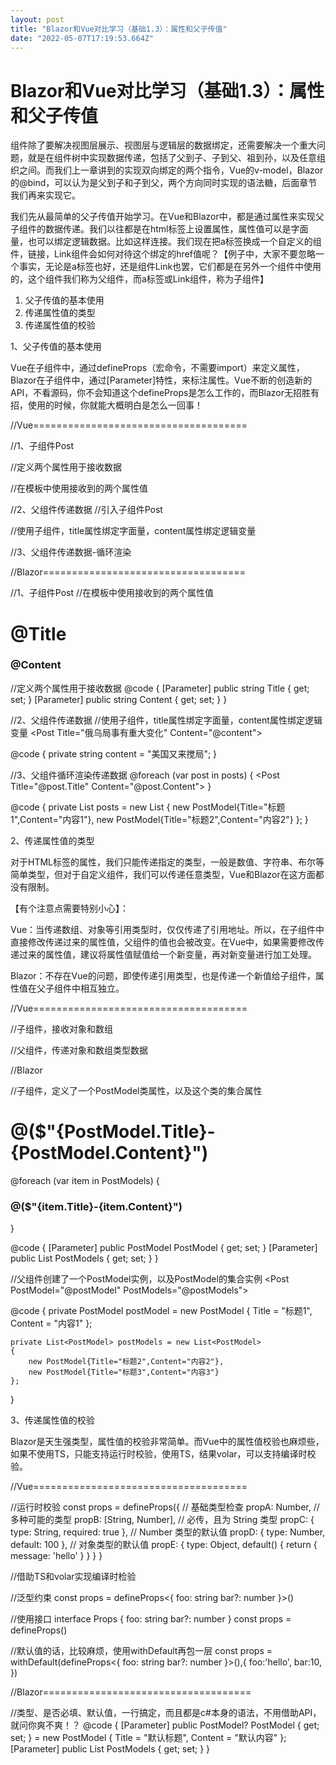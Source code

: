 ```yaml
---
layout: post
title: "Blazor和Vue对比学习（基础1.3）：属性和父子传值"
date: "2022-05-07T17:19:53.664Z"
---
```

Blazor和Vue对比学习（基础1.3）：属性和父子传值
=============================

组件除了要解决视图层展示、视图层与逻辑层的数据绑定，还需要解决一个重大问题，就是在组件树中实现数据传递，包括了父到子、子到父、祖到孙，以及任意组织之间。而我们上一章讲到的实现双向绑定的两个指令，Vue的v-model，Blazor的@bind，可以认为是父到子和子到父，两个方向同时实现的语法糖，后面章节我们再来实现它。

我们先从最简单的父子传值开始学习。在Vue和Blazor中，都是通过属性来实现父子组件的数据传递。我们以往都是在html标签上设置属性，属性值可以是字面量，也可以绑定逻辑数据。比如这样<a :href="href">连接</a>。我们现在把a标签换成一个自定义的组件，<Link :href="href">链接</Link>，Link组件会如何对待这个绑定的href值呢？【例子中，大家不要忽略一个事实，无论是a标签也好，还是组件Link也罢，它们都是在另外一个组件中使用的，这个组件我们称为父组件，而a标签或Link组件，称为子组件】

1.  父子传值的基本使用
2.  传递属性值的类型
3.  传递属性值的校验

1、父子传值的基本使用

Vue在子组件中，通过defineProps（宏命令，不需要import）来定义属性，Blazor在子组件中，通过\[Parameter\]特性，来标注属性。Vue不断的创造新的API，不看源码，你不会知道这个defineProps是怎么工作的，而Blazor无招胜有招，使用的时候，你就能大概明白是怎么一回事！

//Vue=====================================

//1、子组件Post

//定义两个属性用于接收数据
<script setup>
const props = defineProps(\['title','content'\])  //在代码中，通过props.title来使用属性值
</script>

//在模板中使用接收到的两个属性值
<template>
    <h1>{{title}}</h1>
    <h3>{{content}}</h3>
</template>

//2、父组件传递数据
//引入子组件Post
<script setup>
import {ref} from 'vue'
import Post from './components/Post.vue'
const content = ref('美国又来搅局!')
</script>

//使用子组件，title属性绑定字面量，content属性绑定逻辑变量
<template>
  <Post title="俄乌局事有重大变化" :content="content"\></Post>
</template>

//3、父组件传递数据-循环渲染
<script setup>
import {ref} from 'vue'
import Post from './components/Post.vue'
const posts = ref(\[
    {title:'标题1',content:'内容1'},
    {title:'标题2',content:'内容2'},
\])
</script>

<template>
  <Post v-for\="post in posts" :title="post.title" :content="post.content"\></Post>
</template>

//Blazor===================================

//1、子组件Post
//在模板中使用接收到的两个属性值
<h1>@Title</h1>
<h3>@Content</h3>

//定义两个属性用于接收数据
@code {
    \[Parameter\]
    public string Title { get; set; }
    \[Parameter\]
    public string Content { get; set; }
}

//2、父组件传递数据
//使用子组件，title属性绑定字面量，content属性绑定逻辑变量
<Post Title="俄乌局事有重大变化" Content="@content"\></Post>

@code {
    private string content = "美国又来搅局";
}

//3、父组件循环渲染传递数据
@foreach (var post in posts)
{
    <Post Title="@post.Title" Content="@post.Content"\></Post>
}

@code {
    private List<PostModel> posts = new List<PostModel>
    {
        new PostModel{Title="标题1",Content="内容1"},
        new PostModel{Title="标题2",Content="内容2"}
    };
}

2、传递属性值的类型

对于HTML标签的属性，我们只能传递指定的类型，一般是数值、字符串、布尔等简单类型，但对于自定义组件，我们可以传递任意类型，Vue和Blazor在这方面都没有限制。

【有个注意点需要特别小心】：

Vue：当传递数组、对象等引用类型时，仅仅传递了引用地址。所以，在子组件中直接修改传递过来的属性值，父组件的值也会被改变。在Vue中，如果需要修改传递过来的属性值，建议将属性值赋值给一个新变量，再对新变量进行加工处理。

Blazor：不存在Vue的问题，即使传递引用类型，也是传递一个新值给子组件，属性值在父子组件中相互独立。

//Vue=====================================

//子组件，接收对象和数组
<script setup>
const props \= defineProps(\['value1','value2'\])
</script>

<template>
    <h1>{{value1.name}}-{{value1.age}}</h1>
    <h3 v-for\="item in value2">{{item.name}}-{{item.age}}</h3>
</template>

//父组件，传递对象和数组类型数据
<script setup>
import {ref} from 'vue'
import Post from './components/Post.vue'
const value1 \= ref({name:'Fun',age:18})
const value2 \= ref(\[
    {name:'Fun',age:18},
    {name:'MC',age:19},
\])
</script>

<template>
  <Post :value1="value1" :value2="value2"></Post>
</template>

//Blazor

//子组件，定义了一个PostModel类属性，以及这个类的集合属性
<h1>@($"{PostModel.Title}-{PostModel.Content}")</h1>

@foreach (var item in PostModels)
{
    <h3>@($"{item.Title}-{item.Content}")</h3>
}


@code {
    \[Parameter\]
    public PostModel PostModel { get; set; }
    \[Parameter\]
    public List<PostModel> PostModels { get; set; }
}

//父组件创建了一个PostModel实例，以及PostModel的集合实例
<Post PostModel="@postModel" PostModels="@postModels"\></Post>

@code {
    private PostModel postModel = new PostModel { Title = "标题1", Content = "内容1" };

    private List<PostModel> postModels = new List<PostModel>
    {
        new PostModel{Title="标题2",Content="内容2"},
        new PostModel{Title="标题3",Content="内容3"}
    };
}

3、传递属性值的校验

Blazor是天生强类型，属性值的校验非常简单。而Vue中的属性值校验也麻烦些，如果不使用TS，只能支持运行时校验，使用TS，结果volar，可以支持编译时校验。

//Vue=====================================

//运行时校验
const props = defineProps({
  // 基础类型检查
  propA: Number,
  // 多种可能的类型
  propB: \[String, Number\],
  // 必传，且为 String 类型
  propC: {
    type: String,
    required: true
  },
  // Number 类型的默认值
  propD: {
    type: Number,
    default: 100
  },
  // 对象类型的默认值
  propE: {
    type: Object,
    default() {
      return { message: 'hello' }
    }
  }
}

//借助TS和volar实现编译时检验

//泛型约束
const props = defineProps<{
  foo: string
  bar?: number
}\>()

//使用接口
interface Props {
  foo: string
  bar?: number
}
const props \= defineProps<Props>()

//默认值的话，比较麻烦，使用withDefault再包一层
const props = withDefault(defineProps<{
  foo: string
  bar?: number
}\>(),{
  foo:'hello',
  bar:10,
})

//Blazor====================================

//类型、是否必填、默认值，一行搞定，而且都是c#本身的语法，不用借助API，就问你爽不爽！？
@code {
    \[Parameter\]
    public PostModel? PostModel { get; set; } = new PostModel { Title = "默认标题", Content = "默认内容" };
    \[Parameter\]
    public List<PostModel> PostModels { get; set; }
}
